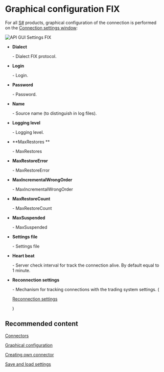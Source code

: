 # Graphical configuration FIX

For all [S\#](StockSharpAbout.md) products, graphical configuration of the connection is performed on the [Connection settings window](API_UI_ConnectorWindow.md):

![API GUI Settings FIX](~/images/API_GUI_Settings_FIX.png)

- **Dialect**

   \- Dialect FIX protocol.
- **Login**

   \- Login.
- **Password**

   \- Password.
- **Name**

   \- Source name (to distinguish in log files).
- **Logging level**

   \- Logging level.
- **MaxRestores **

   \- MaxRestores
- **MaxRestoreError**

   \- MaxRestoreError
- **MaxIncrementalWrongOrder**

   \- MaxIncrementalWrongOrder
- **MaxRestoreCount**

   \- MaxRestoreCount
- **MaxSuspended**

   \- MaxSuspended
- **Settings file**

   \- Settings file
- **Heart beat**

   \- Server check interval for track the connection alive. By default equal to 1 minute.
- **Reconnection settings**

   \- Mechanism for tracking connections with the trading system settings. (

  [Reconnection settings](Reconnect.md)

  )

## Recommended content

[Connectors](API_Connectors.md)

[Graphical configuration](API_ConnectorsUIConfiguration.md)

[Creating own connector](ConnectorCreating.md)

[Save and load settings](API_Connectors_SaveConnectorSettings.md)
